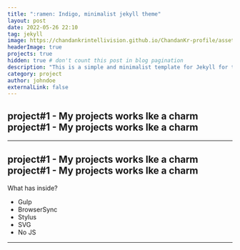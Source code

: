 ```yaml
---
title: ":ramen: Indigo, minimalist jekyll theme"
layout: post
date: 2022-05-26 22:10
tag: jekyll
image: https://chandankrintellivision.github.io/ChandanKr-profile/assets/images/jekyll-logo-light-solid.png
headerImage: true
projects: true
hidden: true # don't count this post in blog pagination
description: "This is a simple and minimalist template for Jekyll for those who likes to eat noodles."
category: project
author: johndoe
externalLink: false
---
```


<!-- ![Screenshot](https://raw.githubusercontent.com/sergiokopplin/indigo/gh-pages/assets/screen-shot.png) -->

project#1 - My projects works lke a charm
project#1 - My projects works lke a charm
---

---

<!-- ![Screenshot](https://raw.githubusercontent.com/sergiokopplin/indigo/gh-pages/assets/screen-shot.png) -->

project#1 - My projects works lke a charm
project#1 - My projects works lke a charm
---

What has inside?

- Gulp
- BrowserSync
- Stylus
- SVG
- No JS
---
